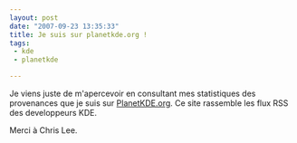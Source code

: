 ```yaml
---
layout: post
date: "2007-09-23 13:35:33"
title: Je suis sur planetkde.org !
tags:
 - kde
 - planetkde

---
```


Je viens juste de m'apercevoir en consultant mes statistiques des provenances que je suis sur [PlanetKDE.org](http://www.planetkde.org/). Ce site rassemble les flux RSS des developpeurs KDE.

Merci à Chris Lee.
